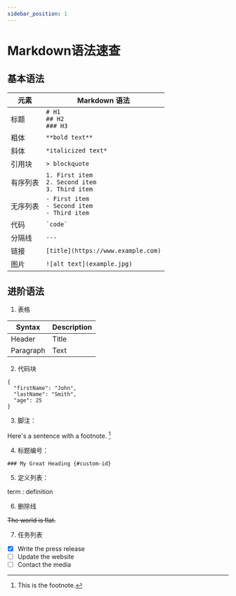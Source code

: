 ```yaml
---
sidebar_position: 1
---
```


# Markdown语法速查

## 基本语法

| 元素     | Markdown 语法                                                |
| -------- | ------------------------------------------------------------ |
| 标题     | `# H1` <br/> `## H2` <br/> `### H3`                          |
| 粗体     | `**bold text**`                                              |
| 斜体     | `*italicized text*`                                          |
| 引用块   | `> blockquote`                                               |
| 有序列表 | `1. First item` <br/> `2. Second item` <br/> `3. Third item` |
| 无序列表 | `- First item` <br/> `- Second item` <br/> `- Third item`    |
| 代码     | `` `code` ``                                                 |
| 分隔线   | `---`                                                        |
| 链接     | `[title](https://www.example.com)`                           |
| 图片     | `![alt text](example.jpg)`                                   |

## 进阶语法

1. 表格

| Syntax      | Description |
| ----------- | ----------- |
| Header      | Title       |
| Paragraph   | Text        |

2. 代码块

```
{
  "firstName": "John",
  "lastName": "Smith",
  "age": 25
}
```

3. 脚注：

Here's a sentence with a footnote. [^1]
[^1]: This is the footnote.

4. 标题编号：

`### My Great Heading {#custom-id}`

5. 定义列表：

term
: definition

6. 删除线

~~The world is flat.~~

7. 任务列表

- [x] Write the press release
- [ ] Update the website
- [ ] Contact the media